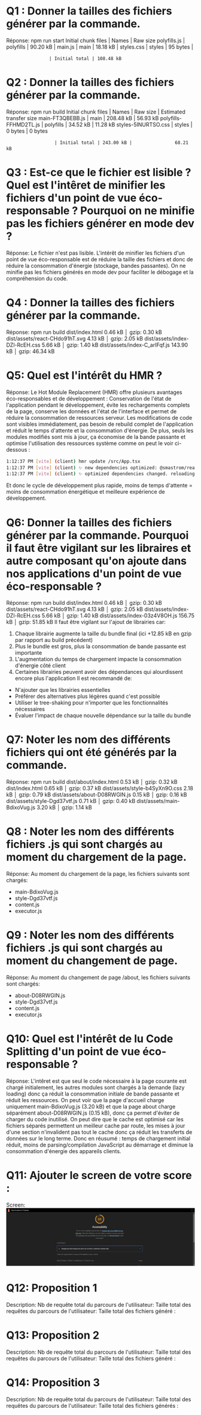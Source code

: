 # Q1 : Donner la tailles des fichiers générer par la commande.
Réponse: npm run start
Initial chunk files | Names         |  Raw size
polyfills.js        | polyfills     |  90.20 kB | 
main.js             | main          |  18.18 kB | 
styles.css          | styles        |  95 bytes | 

                    | Initial total | 108.48 kB

# Q2 : Donner la tailles des fichiers générer par la commande.
Réponse: npm run build
Initial chunk files   | Names         |  Raw size | Estimated transfer size
main-FT3QBEBB.js      | main          | 208.48 kB |                56.93 kB
polyfills-FFHMD2TL.js | polyfills     |  34.52 kB |                11.28 kB
styles-5INURTSO.css   | styles        |   0 bytes |                 0 bytes

                      | Initial total | 243.00 kB |                68.21 kB

# Q3 : Est-ce que le fichier est lisible ? Quel est l'intêret de minifier les fichiers d'un point de vue éco-responsable ? Pourquoi on ne minifie pas les fichiers générer en mode dev ?
Réponse: Le fichier n'est pas lisible. L'intérêt de minifier les fichiers d'un point de vue éco-responsable est de réduire la taille des fichiers et donc de réduire la consommation d'énergie (stockage, bandes passantes). On ne minifie pas les fichiers générés en mode dev pour faciliter le débogage et la compréhension du code.

# Q4 : Donner la tailles des fichiers générer par la commande.
Réponse: npm run build
dist/index.html                   0.46 kB │ gzip:  0.30 kB
dist/assets/react-CHdo91hT.svg    4.13 kB │ gzip:  2.05 kB
dist/assets/index-DZl-RcEH.css    5.66 kB │ gzip:  1.40 kB
dist/assets/index-C_arIFqf.js   143.90 kB │ gzip: 46.34 kB

# Q5: Quel est l'intérêt du HMR ?
Réponse: 
Le Hot Module Replacement (HMR) offre plusieurs avantages éco-responsables et de développement :
Conservation de l'état de l'application pendant le développement, évite les rechargements complets de la page, conserve les données et l'état de l'interface et permet de réduire la consommation de ressources serveur. Les modifications de code sont visibles immédiatement, pas besoin de rebuild complet de l'application et réduit le temps d'attente et la consommation d'énergie. De plus, seuls les modules modifiés sont mis à jour, ça économise de la bande passante et optimise l'utilisation des ressources système comme on peut le voir ci-dessous :
```bash
1:12:37 PM [vite] (client) hmr update /src/App.tsx
1:12:37 PM [vite] (client) ✨ new dependencies optimized: @smastrom/react-rating
1:12:37 PM [vite] (client) ✨ optimized dependencies changed. reloading
```
Et donc le cycle de développement plus rapide, moins de temps d'attente = moins de consommation énergétique et meilleure expérience de développement.

# Q6: Donner la tailles des fichiers générer par la commande. Pourquoi il faut être vigilant sur les libraires et autre composant qu'on ajoute dans nos applications d'un point de vue éco-responsable ?
Réponse: npm run build
dist/index.html                   0.46 kB │ gzip:  0.30 kB
dist/assets/react-CHdo91hT.svg    4.13 kB │ gzip:  2.05 kB
dist/assets/index-DZl-RcEH.css    5.66 kB │ gzip:  1.40 kB
dist/assets/index-03z4V8OH.js   156.75 kB │ gzip: 51.85 kB
Il faut être vigilant sur l'ajout de librairies car:
1. Chaque librairie augmente la taille du bundle final (ici +12.85 kB en gzip par rapport au build précédent)
2. Plus le bundle est gros, plus la consommation de bande passante est importante
3. L'augmentation du temps de chargement impacte la consommation d'énergie côté client
4. Certaines librairies peuvent avoir des dépendances qui alourdissent encore plus l'application
Il est recommandé de:
- N'ajouter que les librairies essentielles
- Préférer des alternatives plus légères quand c'est possible
- Utiliser le tree-shaking pour n'importer que les fonctionnalités nécessaires
- Évaluer l'impact de chaque nouvelle dépendance sur la taille du bundle

# Q7: Noter les nom des différents fichiers qui ont été générés par la commande.
Réponse: npm run build
dist/about/index.html           0.53 kB │ gzip: 0.32 kB
dist/index.html                 0.65 kB │ gzip: 0.37 kB
dist/assets/style-b4SyXn9O.css  2.18 kB │ gzip: 0.79 kB
dist/assets/about-D08RWGIN.js   0.15 kB │ gzip: 0.16 kB
dist/assets/style-Dgd37vtf.js   0.71 kB │ gzip: 0.40 kB
dist/assets/main-BdixoVug.js    3.20 kB │ gzip: 1.14 kB

# Q8 : Noter les nom des différents fichiers .js qui sont chargés au moment du chargement de la page.
Réponse: Au moment du chargement de la page, les fichiers suivants sont chargés:
- main-BdixoVug.js
- style-Dgd37vtf.js
- content.js
- executor.js

# Q9 : Noter les nom des différents fichiers .js qui sont chargés au moment du changement de page.
Réponse: Au moment du changement de page /about, les fichiers suivants sont chargés:
- about-D08RWGIN.js
- style-Dgd37vtf.js
- content.js
- executor.js

# Q10: Quel est l'intérêt de lu Code Splitting d'un point de vue éco-responsable ?
Réponse: L'intêret est que seul le code nécessaire à la page courante est chargé initialement, les autres modules sont chargés à la demande (lazy loading) donc ça réduit la consommation initiale de bande passante et réduit les ressources.
On peut voir que la page d'accueil charge uniquement main-BdixoVug.js (3.20 kB) et que la page about charge séparément about-D08RWGIN.js (0.15 kB), donc ça permet d'éviter de charger du code inutilisé.
On peut dire que le cache est optimisé car les fichiers séparés permettent un meilleur cache par route, les mises à jour d'une section n'invalident pas tout le cache donc ça réduit les transferts de données sur le long terme.
Donc en réusumé : temps de chargement initial réduit, moins de parsing/compilation JavaScript au démarrage et diminue la consommation d'énergie des appareils clients.

# Q11: Ajouter le screen de votre score :
Screen: ![Score du Lighthouse](image.png)

# Q12:  Proposition 1
Description:
Nb de requête total du parcours de l'utilisateur:
Taille total des requêtes du parcours de l'utilisateur:
Taille total des fichiers généré :

# Q13:  Proposition 2
Description:
Nb de requête total du parcours de l'utilisateur:
Taille total des requêtes du parcours de l'utilisateur:
Taille total des fichiers généré :

# Q14:  Proposition 3
Description:
Nb de requête total du parcours de l'utilisateur:
Taille total des requêtes du parcours de l'utilisateur:
Taille total des fichiers générés :
